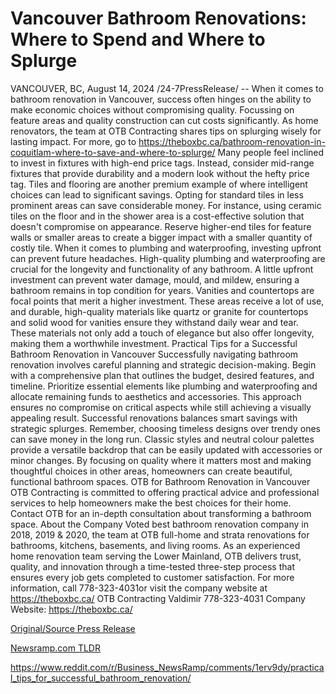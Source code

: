 # Vancouver Bathroom Renovations: Where to Spend and Where to Splurge

VANCOUVER, BC, August 14, 2024 /24-7PressRelease/ -- When it comes to bathroom renovation in Vancouver, success often hinges on the ability to make economic choices without compromising quality. Focussing on feature areas and quality construction can cut costs significantly. As home renovators, the team at OTB Contracting shares tips on splurging wisely for lasting impact. For more, go to https://theboxbc.ca/bathroom-renovation-in-coquitlam-where-to-save-and-where-to-splurge/  Many people feel inclined to invest in fixtures with high-end price tags. Instead, consider mid-range fixtures that provide durability and a modern look without the hefty price tag.   Tiles and flooring are another premium example of where intelligent choices can lead to significant savings. Opting for standard tiles in less prominent areas can save considerable money. For instance, using ceramic tiles on the floor and in the shower area is a cost-effective solution that doesn't compromise on appearance. Reserve higher-end tiles for feature walls or smaller areas to create a bigger impact with a smaller quantity of costly tile.  When it comes to plumbing and waterproofing, investing upfront can prevent future headaches. High-quality plumbing and waterproofing are crucial for the longevity and functionality of any bathroom. A little upfront investment can prevent water damage, mould, and mildew, ensuring a bathroom remains in top condition for years.   Vanities and countertops are focal points that merit a higher investment. These areas receive a lot of use, and durable, high-quality materials like quartz or granite for countertops and solid wood for vanities ensure they withstand daily wear and tear. These materials not only add a touch of elegance but also offer longevity, making them a worthwhile investment.  Practical Tips for a Successful Bathroom Renovation in Vancouver  Successfully navigating bathroom renovation involves careful planning and strategic decision-making. Begin with a comprehensive plan that outlines the budget, desired features, and timeline. Prioritize essential elements like plumbing and waterproofing and allocate remaining funds to aesthetics and accessories. This approach ensures no compromise on critical aspects while still achieving a visually appealing result.  Successful renovations balances smart savings with strategic splurges. Remember, choosing timeless designs over trendy ones can save money in the long run. Classic styles and neutral colour palettes provide a versatile backdrop that can be easily updated with accessories or minor changes. By focusing on quality where it matters most and making thoughtful choices in other areas, homeowners can create beautiful, functional bathroom spaces.  OTB for Bathroom Renovation in Vancouver  OTB Contracting is committed to offering practical advice and professional services to help homeowners make the best choices for their home. Contact OTB for an in-depth consultation about transforming a bathroom space.  About the Company Voted best bathroom renovation company in 2018, 2019 & 2020, the team at OTB full-home and strata renovations for bathrooms, kitchens, basements, and living rooms. As an experienced home renovation team serving the Lower Mainland, OTB delivers trust, quality, and innovation through a time-tested three-step process that ensures every job gets completed to customer satisfaction.  For more information, call 778-323-4031or visit the company website at https://theboxbc.ca/  OTB Contracting Valdimir 778-323-4031 Company Website: https://theboxbc.ca/ 

[Original/Source Press Release](https://www.24-7pressrelease.com/press-release/513419/vancouver-bathroom-renovations-where-to-spend-and-where-to-splurge)
                    

[Newsramp.com TLDR](None) 

https://www.reddit.com/r/Business_NewsRamp/comments/1erv9dy/practical_tips_for_successful_bathroom_renovation/
